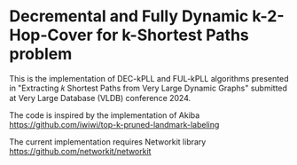 # Decremental and Fully Dynamic k-2-Hop-Cover for k-Shortest Paths problem
This is the implementation of DEC-kPLL and FUL-kPLL algorithms presented in "Extracting 𝑘 Shortest Paths from Very Large Dynamic Graphs" submitted at Very Large Database (VLDB) conference 2024.

The code is inspired by the implementation of Akiba https://github.com/iwiwi/top-k-pruned-landmark-labeling

The current implementation requires Networkit library https://github.com/networkit/networkit
